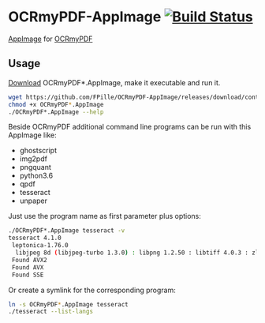 # OCRmyPDF-AppImage  [![Build Status](https://travis-ci.com/FPille/OCRmyPDF-AppImage.svg?branch=master)](https://travis-ci.com/FPille/OCRmyPDF-AppImage)

[AppImage][APPIMAGE] for [OCRmyPDF][OCRMYPDF]

## Usage

[Download][DOWNLOAD] OCRmyPDF*.AppImage, make it executable and run it.

```bash
wget https://github.com/FPille/OCRmyPDF-AppImage/releases/download/continuous/OCRmyPDF-8.3.2-x86_64.AppImage
chmod +x OCRmyPDF*.AppImage
./OCRmyPDF*.AppImage --help
```

  Beside OCRmyPDF additional command line programs can be run with this AppImage like:

* ghostscript
* img2pdf
* pngquant
* python3.6
* qpdf
* tesseract
* unpaper

Just use the program name as first parameter plus options:

```bash
./OCRmyPDF*.AppImage tesseract -v
tesseract 4.1.0
 leptonica-1.76.0
  libjpeg 8d (libjpeg-turbo 1.3.0) : libpng 1.2.50 : libtiff 4.0.3 : zlib 1.2.11 : libwebp 0.4.0 : libopenjp2 2.3.0
 Found AVX2
 Found AVX
 Found SSE
```

Or create a symlink for the corresponding program:

```bash
ln -s OCRmyPDF*.AppImage tesseract
./tesseract --list-langs
```

[APPIMAGE]: https://appimage.org
[OCRMYPDF]: https://github.com/jbarlow83/OCRmyPDF
[DOWNLOAD]: https://github.com/FPille/OCRmyPDF-AppImage/releases/download/continuous/OCRmyPDF-8.3.2-x86_64.AppImage
